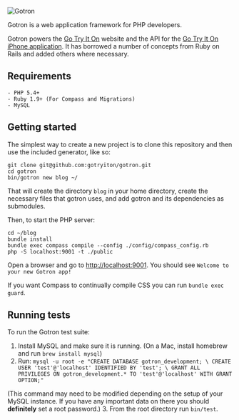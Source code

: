 ![Gotron](http://assets.gotryiton.com/img/gotron/ff91430392/logo-m.png)

Gotron is a web application framework for PHP developers.

Gotron powers the [Go Try It On](http://www.gotryiton.com) website and the API for the [Go Try It On iPhone application](https://itunes.apple.com/us/app/go-try-it-on/id398392143?mt=8). It has borrowed a number of concepts from Ruby on Rails and added others where necessary.

## Requirements
    - PHP 5.4+
    - Ruby 1.9+ (For Compass and Migrations)
    - MySQL

## Getting started

The simplest way to create a new project is to clone this repository and then use the included generator, like so:

    git clone git@github.com:gotryiton/gotron.git
    cd gotron
    bin/gotron new blog ~/

That will create the directory `blog` in your home directory, create the necessary files that gotron uses, and add gotron and its dependencies as submodules.

Then, to start the PHP server:

    cd ~/blog
    bundle install
    bundle exec compass compile --config ./config/compass_config.rb
    php -S localhost:9001 -t ./public

Open a browser and go to [http://localhost:9001](http://localhost:9001). You should see `Welcome to your new Gotron app!`

If you want Compass to continually compile CSS you can run `bundle exec guard`.

## Running tests

To run the Gotron test suite:

  1. Install MySQL and make sure it is running. (On a Mac, install homebrew and run `brew install mysql`)
  2. Run:
    ```
    mysql -u root -e "CREATE DATABASE gotron_development; \
      CREATE USER 'test'@'localhost' IDENTIFIED BY 'test'; \
      GRANT ALL PRIVILEGES ON gotron_development.* TO 'test'@'localhost' WITH GRANT OPTION;"
    ```

   (This command may need to be modified depending on the setup of your MySQL instance. If you have any important data on there you should **definitely** set a root password.)
  3. From the root directory run `bin/test`.
